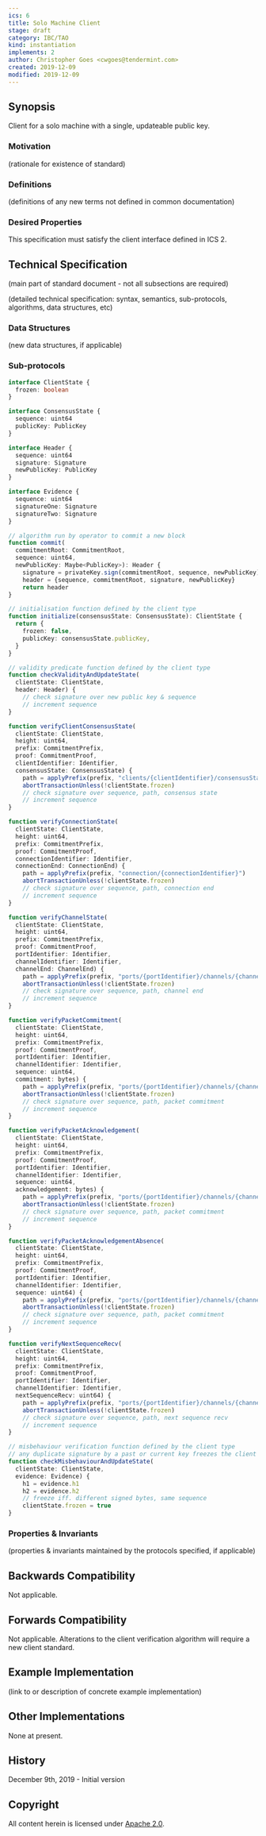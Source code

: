 ```yaml
---
ics: 6
title: Solo Machine Client
stage: draft
category: IBC/TAO
kind: instantiation
implements: 2
author: Christopher Goes <cwgoes@tendermint.com>
created: 2019-12-09
modified: 2019-12-09
---
```


## Synopsis

Client for a solo machine with a single, updateable public key.

### Motivation

(rationale for existence of standard)

### Definitions

(definitions of any new terms not defined in common documentation)

### Desired Properties

This specification must satisfy the client interface defined in ICS 2.

## Technical Specification

(main part of standard document - not all subsections are required)

(detailed technical specification: syntax, semantics, sub-protocols, algorithms, data structures, etc)

### Data Structures

(new data structures, if applicable)

### Sub-protocols

```typescript
interface ClientState {
  frozen: boolean
}

interface ConsensusState {
  sequence: uint64
  publicKey: PublicKey
}

interface Header {
  sequence: uint64
  signature: Signature
  newPublicKey: PublicKey
}

interface Evidence {
  sequence: uint64
  signatureOne: Signature
  signatureTwo: Signature
}

// algorithm run by operator to commit a new block
function commit(
  commitmentRoot: CommitmentRoot,
  sequence: uint64,
  newPublicKey: Maybe<PublicKey>): Header {
    signature = privateKey.sign(commitmentRoot, sequence, newPublicKey)
    header = {sequence, commitmentRoot, signature, newPublicKey}
    return header
}

// initialisation function defined by the client type
function initialize(consensusState: ConsensusState): ClientState {
  return {
    frozen: false,
    publicKey: consensusState.publicKey,
  }
}

// validity predicate function defined by the client type
function checkValidityAndUpdateState(
  clientState: ClientState,
  header: Header) {
    // check signature over new public key & sequence
    // increment sequence
}

function verifyClientConsensusState(
  clientState: ClientState,
  height: uint64,
  prefix: CommitmentPrefix,
  proof: CommitmentProof,
  clientIdentifier: Identifier,
  consensusState: ConsensusState) {
    path = applyPrefix(prefix, "clients/{clientIdentifier}/consensusState")
    abortTransactionUnless(!clientState.frozen)
    // check signature over sequence, path, consensus state
    // increment sequence
}

function verifyConnectionState(
  clientState: ClientState,
  height: uint64,
  prefix: CommitmentPrefix,
  proof: CommitmentProof,
  connectionIdentifier: Identifier,
  connectionEnd: ConnectionEnd) {
    path = applyPrefix(prefix, "connection/{connectionIdentifier}")
    abortTransactionUnless(!clientState.frozen)
    // check signature over sequence, path, connection end
    // increment sequence
}

function verifyChannelState(
  clientState: ClientState,
  height: uint64,
  prefix: CommitmentPrefix,
  proof: CommitmentProof,
  portIdentifier: Identifier,
  channelIdentifier: Identifier,
  channelEnd: ChannelEnd) {
    path = applyPrefix(prefix, "ports/{portIdentifier}/channels/{channelIdentifier}")
    abortTransactionUnless(!clientState.frozen)
    // check signature over sequence, path, channel end
    // increment sequence
}

function verifyPacketCommitment(
  clientState: ClientState,
  height: uint64,
  prefix: CommitmentPrefix,
  proof: CommitmentProof,
  portIdentifier: Identifier,
  channelIdentifier: Identifier,
  sequence: uint64,
  commitment: bytes) {
    path = applyPrefix(prefix, "ports/{portIdentifier}/channels/{channelIdentifier}/packets/{sequence}")
    abortTransactionUnless(!clientState.frozen)
    // check signature over sequence, path, packet commitment
    // increment sequence
}

function verifyPacketAcknowledgement(
  clientState: ClientState,
  height: uint64,
  prefix: CommitmentPrefix,
  proof: CommitmentProof,
  portIdentifier: Identifier,
  channelIdentifier: Identifier,
  sequence: uint64,
  acknowledgement: bytes) {
    path = applyPrefix(prefix, "ports/{portIdentifier}/channels/{channelIdentifier}/acknowledgements/{sequence}")
    abortTransactionUnless(!clientState.frozen)
    // check signature over sequence, path, packet commitment
    // increment sequence
}

function verifyPacketAcknowledgementAbsence(
  clientState: ClientState,
  height: uint64,
  prefix: CommitmentPrefix,
  proof: CommitmentProof,
  portIdentifier: Identifier,
  channelIdentifier: Identifier,
  sequence: uint64) {
    path = applyPrefix(prefix, "ports/{portIdentifier}/channels/{channelIdentifier}/acknowledgements/{sequence}")
    abortTransactionUnless(!clientState.frozen)
    // check signature over sequence, path, packet commitment
    // increment sequence
}

function verifyNextSequenceRecv(
  clientState: ClientState,
  height: uint64,
  prefix: CommitmentPrefix,
  proof: CommitmentProof,
  portIdentifier: Identifier,
  channelIdentifier: Identifier,
  nextSequenceRecv: uint64) {
    path = applyPrefix(prefix, "ports/{portIdentifier}/channels/{channelIdentifier}/nextSequenceRecv")
    abortTransactionUnless(!clientState.frozen)
    // check signature over sequence, path, next sequence recv
    // increment sequence
}

// misbehaviour verification function defined by the client type
// any duplicate signature by a past or current key freezes the client
function checkMisbehaviourAndUpdateState(
  clientState: ClientState,
  evidence: Evidence) {
    h1 = evidence.h1
    h2 = evidence.h2
    // freeze iff. different signed bytes, same sequence
    clientState.frozen = true
}
```

### Properties & Invariants

(properties & invariants maintained by the protocols specified, if applicable)

## Backwards Compatibility

Not applicable.

## Forwards Compatibility

Not applicable. Alterations to the client verification algorithm will require a new client standard.

## Example Implementation

(link to or description of concrete example implementation)

## Other Implementations

None at present.

## History

December 9th, 2019 - Initial version

## Copyright

All content herein is licensed under [Apache 2.0](https://www.apache.org/licenses/LICENSE-2.0).
